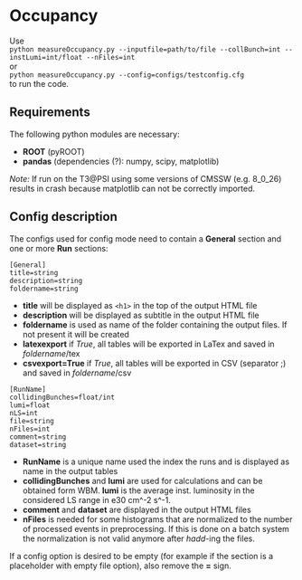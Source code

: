 # Occupancy

Use    
`python measureOccupancy.py --inputfile=path/to/file --collBunch=int --instLumi=int/float --nFiles=int`    
or   
`python measureOccupancy.py --config=configs/testconfig.cfg`    
to run the code.

## Requirements
The following python modules are necessary:
* __ROOT__ (pyROOT)
* __pandas__ (dependencies (?): numpy, scipy, matplotlib)

_Note:_ If run on the T3@PSI using some versions of CMSSW (e.g. 8_0_26) results in crash because matplotlib can not be correctly imported.

## Config description
The configs used for config mode need to contain a __General__ section and one or more __Run__ sections:

    [General]
    title=string
    description=string
    foldername=string

* __title__ will be displayed as `<h1>` in the top of the output HTML file
* __description__  will be displayed as subtitle in the output HTML file
* __foldername__ is used as name of the folder containing the output files. If not present it will be created
* __latexexport__ if _True_, all tables will be exported in LaTex and saved in _foldername_/tex
* __csvexport=True__ if _True_, all tables will be exported in CSV (separator ;) and saved in _foldername_/csv

```
[RunName]
collidingBunches=float/int
lumi=float
nLS=int
file=string
nFiles=int
comment=string
dataset=string
```
* __RunName__ is a unique name used the index the runs and is displayed as name in the output tables
* __collidingBunches__ and __lumi__ are used for calculations and can be obtained form WBM. __lumi__ is the average inst. luminosity in the considered LS range in e30 cm^-2 s^-1.
* __comment__ and __dataset__ are displayed in the output HTML files
* __nFiles__ is needed for some histograms that are normalized to the number of processed events in preprocessing. If this is done on a batch system the normalization is not valid anymore after _hadd_-ing the files.

If a config option is desired to be empty (for example if the section is a placeholder with empty file option), also remove the __=__ sign.
